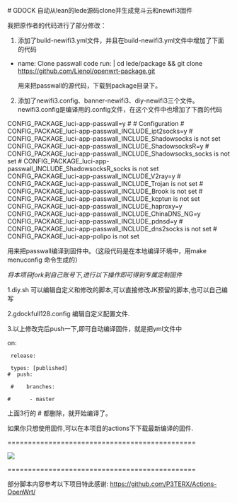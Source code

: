 \# GDOCK
自动从lean的lede源码clone并生成竞斗云和newifi3固件

我把原作者的代码进行了部分修改：
1. 添加了build-newifi3.yml文件，并且在build-newifi3.yml文件中增加了下面的代码
- name: Clone passwall code
      run: |
        cd lede/package &&  git clone https://github.com/Lienol/openwrt-package.git

  用来把passwall的源代码，下载到package目录下。
2. 添加了newifi3.config、banner-newifi3、diy-newifi3三个文件。
   newifi3.config是编译用的.config文件，在这个文件中也增加了下面的代码

CONFIG_PACKAGE_luci-app-passwall=y
\#
\# Configuration
\#
CONFIG_PACKAGE_luci-app-passwall_INCLUDE_ipt2socks=y
\# CONFIG_PACKAGE_luci-app-passwall_INCLUDE_Shadowsocks is not set
CONFIG_PACKAGE_luci-app-passwall_INCLUDE_ShadowsocksR=y
\# CONFIG_PACKAGE_luci-app-passwall_INCLUDE_Shadowsocks_socks is not set
\# CONFIG_PACKAGE_luci-app-passwall_INCLUDE_ShadowsocksR_socks is not set
CONFIG_PACKAGE_luci-app-passwall_INCLUDE_V2ray=y
\# CONFIG_PACKAGE_luci-app-passwall_INCLUDE_Trojan is not set
\# CONFIG_PACKAGE_luci-app-passwall_INCLUDE_Brook is not set
\# CONFIG_PACKAGE_luci-app-passwall_INCLUDE_kcptun is not set
CONFIG_PACKAGE_luci-app-passwall_INCLUDE_haproxy=y
CONFIG_PACKAGE_luci-app-passwall_INCLUDE_ChinaDNS_NG=y
CONFIG_PACKAGE_luci-app-passwall_INCLUDE_pdnsd=y
\# CONFIG_PACKAGE_luci-app-passwall_INCLUDE_dns2socks is not set
\# CONFIG_PACKAGE_luci-app-polipo is not set

  用来把passwall编译到固件中。（这段代码是在本地编译环境中，用make menuconfig 命令生成的）



*将本项目fork到自己账号下,进行以下操作即可得到专属定制固件*

1.diy.sh
可以编辑自定义和修改的脚本,可以直接修改JK预留的脚本,也可以自己编写

2.gdockfull128.config
编辑自定义配置文件.

3.以上修改完后push一下,即可自动编译固件，就是把yml文件中


on:

     release:

     types: [published]
    #  push:

     #    branches:

    #      - master


上面3行的 # 都删除，就开始编译了。


如果你只想使用固件,可以在本项目的actions下下载最新编译的固件.

==============================================

![](/screenshots/r619ac1.png)

==============================================

部分脚本内容参考以下项目特此感谢:
https://github.com/P3TERX/Actions-OpenWrt/
